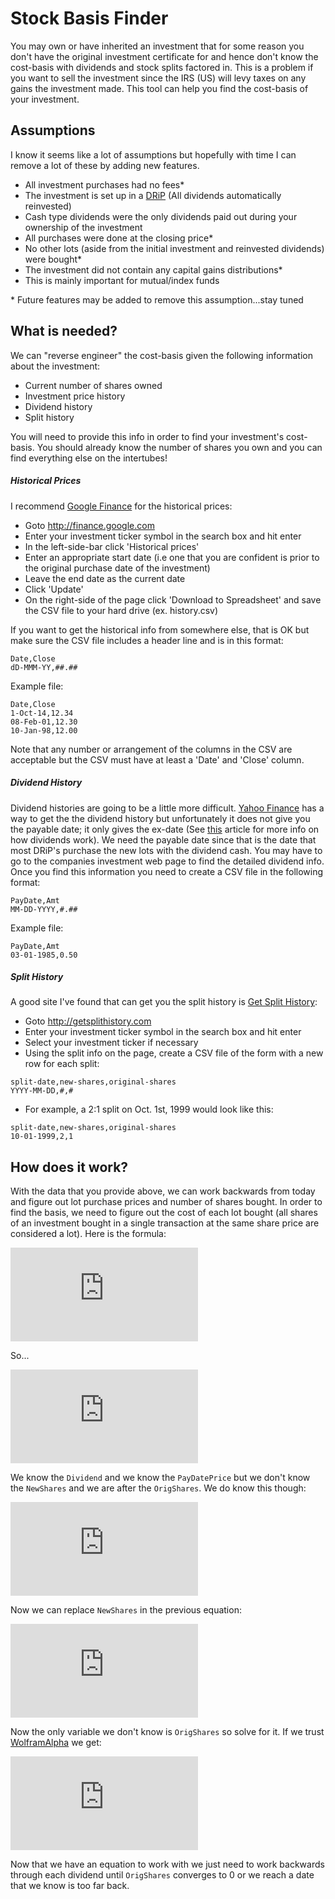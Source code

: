 Stock Basis Finder
==================

You may own or have inherited an investment that for some reason you don't have the original investment certificate for and hence don't know the cost-basis with dividends and stock splits factored in. This is a problem if you want to sell the investment since the IRS (US) will levy taxes on any gains the investment made. This tool can help you find the cost-basis of your investment.

## Assumptions
I know it seems like a lot of assumptions but hopefully with time I can remove a lot of these by adding new features.
* All investment purchases had no fees*
* The investment is set up in a [DRiP](http://en.wikipedia.org/wiki/Dividend_reinvestment_plan) (All dividends automatically reinvested)
* Cash type dividends were the only dividends paid out during your ownership of the investment
* All purchases were done at the closing price*
* No other lots (aside from the initial investment and reinvested dividends) were bought*
* The investment did not contain any capital gains distributions*
 * This is mainly important for mutual/index funds

\* Future features may be added to remove this assumption...stay tuned

## What is needed?
We can "reverse engineer" the cost-basis given the following information about the investment:
* Current number of shares owned
* Investment price history
* Dividend history
* Split history

You will need to provide this info in order to find your investment's cost-basis. You should already know the number of shares you own and you can find everything else on the intertubes!

##### Historical Prices
I recommend [Google Finance](http://finance.google.com/) for the historical prices:
* Goto http://finance.google.com
* Enter your investment ticker symbol in the search box and hit enter
* In the left-side-bar click 'Historical prices'
* Enter an appropriate start date (i.e one that you are confident is prior to the original purchase date of the investment)
* Leave the end date as the current date
* Click 'Update'
* On the right-side of the page click 'Download to Spreadsheet' and save the CSV file to your hard drive (ex. history.csv)

If you want to get the historical info from somewhere else, that is OK but make sure the CSV file includes a header line and is in this format:
```
Date,Close
dD-MMM-YY,##.##
```
Example file:
```
Date,Close
1-Oct-14,12.34
08-Feb-01,12.30
10-Jan-98,12.00
```
Note that any number or arrangement of the columns in the CSV are acceptable but the CSV must have at least a 'Date' and 'Close' column.

##### Dividend History
Dividend histories are going to be a little more difficult. [Yahoo Finance](http://finance.yahoo.com) has a way to get the the dividend history but unfortunately it does not give you the payable date; it only gives the ex-date (See [this](http://www.investopedia.com/articles/02/110802.asp) article for more info on how dividends work). We need the payable date since that is the date that most DRiP's purchase the new lots with the dividend cash. You may have to go to the companies investment web page to find the detailed dividend info. Once you find this information you need to create a CSV file in the following format:
```
PayDate,Amt
MM-DD-YYYY,#.##
```
Example file:
```
PayDate,Amt
03-01-1985,0.50
```

##### Split History
A good site I've found that can get you the split history is [Get Split History](http://getsplithistory.com):
* Goto http://getsplithistory.com
* Enter your investment ticker symbol in the search box and hit enter
* Select your investment ticker if necessary
* Using the split info on the page, create a CSV file of the form with a new row for each split:
```
split-date,new-shares,original-shares
YYYY-MM-DD,#,#
```
* For example, a 2:1 split on Oct. 1st, 1999 would look like this:
```
split-date,new-shares,original-shares
10-01-1999,2,1
```

## How does it work?
With the data that you provide above, we can work backwards from today and figure out lot purchase prices and number of shares bought. In order to find the basis, we need to figure out the cost of each lot bought (all shares of an investment bought in a single transaction at the same share price are considered a lot). Here is the formula:

<!--
Built this formula here: http://latex.codecogs.com/eqneditor/editor.php

OrigShares \times Dividend = Cash = NewShares \times PayDatePrice
-->

![equation](http://latex.codecogs.com/gif.latex?OrigShares%20%5Ctimes%20Dividend%20%3D%20Cash%20%3D%20NewShares%20%5Ctimes%20PayDatePrice)

So...

<!--
OrigShares \times Dividend = NewShares \times PayDatePrice
-->

![equation](http://latex.codecogs.com/gif.latex?OrigShares%20%5Ctimes%20Dividend%20%3D%20NewShares%20%5Ctimes%20PayDatePrice)

We know the `Dividend` and we know the `PayDatePrice` but we don't know the `NewShares` and we are after the `OrigShares`. We do know this though:

<!--
NewShares = CurrentShares - OrigShares
-->

![equation](http://latex.codecogs.com/gif.latex?NewShares%20%3D%20CurrentShares%20-%20OrigShares)

Now we can replace `NewShares` in the previous equation:

<!--
OrigShares \times Dividend = (CurrentShares - OrigShares) \times PayDatePrice
-->

![equation](http://latex.codecogs.com/gif.latex?OrigShares%20%5Ctimes%20Dividend%20%3D%20%28CurrentShares%20-%20OrigShares%29%20%5Ctimes%20PayDatePrice)

Now the only variable we don't know is `OrigShares` so solve for it. If we trust [WolframAlpha](http://www.wolframalpha.com/input/?i=solve+X*Y+%3D+%28Z-X%29*A+for+X) we get:

<!--
OrigShares = \frac{PayDatePrice \times CurShares}{PayDatePrice + Dividend}
-->

![equation](http://latex.codecogs.com/gif.latex?OrigShares%20%3D%20%5Cfrac%7BPayDatePrice%20%5Ctimes%20CurShares%7D%7BPayDatePrice%20+%20Dividend%7D)

Now that we have an equation to work with we just need to work backwards through each dividend until `OrigShares` converges to 0 or we reach a date that we know is too far back.
